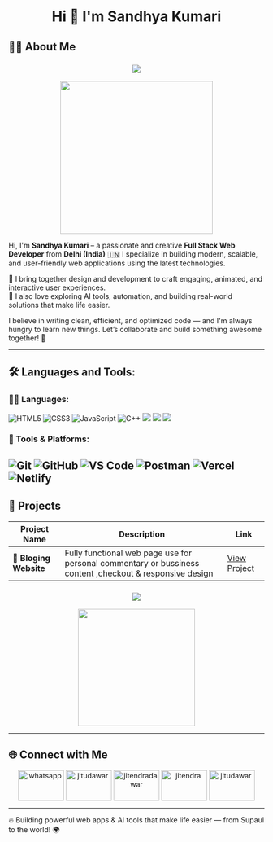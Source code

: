 <h1 align="center">Hi 👋  I'm Sandhya Kumari</h1>


## 👨‍💻 About Me
<h3 align="center">
  <img src="https://readme-typing-svg.herokuapp.com?font=Fira+Code&pause=1000&color=99119F&center=true&vCenter=true&width=700&height=40&lines=Hello!+💕+I'm+Abhinav+Anand......🏃🏼‍♂️‍➡️.....+🧑‍💼!;I'm+Full-stack+Developer.......🧑‍💻!;I'm+Software+Developer.........🧑‍💻!;I'm+App+Developer........🧑🏼‍💻!;I'm+Designer.........📝🧑‍💻!;I+Love💘+Coding+.......🧑🏻‍💻!">
</h3>


 <p align="center">
     <img src="https://technostupid.com/frontend/images/95116-coder.gif" width="300" />
 </p>


Hi, I'm **Sandhya Kumari** – a passionate and creative **Full Stack Web Developer** from **Delhi (India)** 🇮🇳 
I specialize in building modern, scalable, and user-friendly web applications using the latest technologies.

💼 I bring together design and development to craft engaging, animated, and interactive user experiences.  
🧠 I also love exploring AI tools, automation, and building real-world solutions that make life easier.

I believe in writing clean, efficient, and optimized code — and I'm always hungry to learn new things.  Let’s collaborate and build something awesome together! 🚀

---


## 🛠️ Languages and Tools:

### 👨‍💻 Languages:
![HTML5](https://img.shields.io/badge/HTML5-orange?style=for-the-badge&logo=html5&logoColor=white)
![CSS3](https://img.shields.io/badge/CSS3-blue?style=for-the-badge&logo=css3&logoColor=white)
![JavaScript](https://img.shields.io/badge/JavaScript-yellow?style=for-the-badge&logo=javascript&logoColor=black)
![C++](https://img.shields.io/badge/C++-00599C?style=for-the-badge&logo=c%2B%2B&logoColor=white)
  <img src="https://img.shields.io/badge/PHP-777BB4?style=for-the-badge&logo=php&logoColor=white" />
  <img src="https://img.shields.io/badge/Java-007396?style=for-the-badge&logo=java&logoColor=white" />
  <img src="https://img.shields.io/badge/Python-3776AB?style=for-the-badge&logo=python&logoColor=white" />

### 🧰 Tools & Platforms:
![Git](https://img.shields.io/badge/Git-F05032?style=for-the-badge&logo=git&logoColor=white)
![GitHub](https://img.shields.io/badge/GitHub-181717?style=for-the-badge&logo=github&logoColor=white)
![VS Code](https://img.shields.io/badge/VSCode-007ACC?style=for-the-badge&logo=visual-studio-code&logoColor=white)
![Postman](https://img.shields.io/badge/Postman-orange?style=for-the-badge&logo=postman&logoColor=white)
![Vercel](https://img.shields.io/badge/Vercel-000000?style=for-the-badge&logo=vercel&logoColor=white)
![Netlify](https://img.shields.io/badge/Netlify-00C7B7?style=for-the-badge&logo=netlify&logoColor=white)
---
## 🚀 Projects

| Project Name | Description | Link |
|--------------|-------------|------|
| 🛒 **Bloging Website** | Fully functional web page use for personal commentary or bussiness content ,checkout & responsive design | [View Project](https://astrorashifal.in/) |


<h3 align="center">
  <img src="https://readme-typing-svg.herokuapp.com?font=Fira+Code&pause=1000&color=G1412D&center=true&vCenter=true&width=700&height=40&lines=Hello!👋🏼+Do+you+want+to+see+my+projects+......+?;How+did+you+like+my+GitHub+profile+......+?">
</h3>


 <p align="center">
     <img src="https://static.vecteezy.com/system/resources/previews/003/574/068/non_2x/businessman-character-wearing-business-outfit-and-setting-on-desk-with-laptop-and-lamp-waving-vector.jpg" width="230" />
 </p>


---
## 🌐 Connect with Me

<p align="center">
  
  <a href="https://wa.me/918102847058" target="blank">
  <img align="center" src="https://raw.githubusercontent.com/rahuldkjain/github-profile-readme-generator/master/src/images/icons/Social/whatsapp.svg" alt="whatsapp" height="60" width="90" /></a>
   <a href="https://www.linkedin.com/in/sandhya-kumari-ray" target="blank"><img align="center" src="https://raw.githubusercontent.com/rahuldkjain/github-profile-readme-generator/master/src/images/icons/Social/linked-in-alt.svg" alt="jitudawar" height="60" width="90" /></a>
 <a href="https://www.facebook.com/profile.php?id=100077084272242" target="blank"><img align="center" src="https://raw.githubusercontent.com/rahuldkjain/github-profile-readme-generator/master/src/images/icons/Social/facebook.svg" alt="jitendradawar" height="60" width="90" /></a>
 <a href="https://www.instagram.com/festivalgyaan_2025?igsh=MWxjMXN2anpoenhuZA==" target="blank"><img align="center" src="https://raw.githubusercontent.com/rahuldkjain/github-profile-readme-generator/master/src/images/icons/Social/instagram.svg" alt="jitendra" height="60" width="90" /></a>
 <a href="https://github.com/sandhyakumariray" target="blank">
  <img align="center" src="https://raw.githubusercontent.com/rahuldkjain/github-profile-readme-generator/master/src/images/icons/Social/github.svg" alt="jitudawar" height="60" width="90" /></a>



---
🔥 Building powerful web apps & AI tools that make life easier — from Supaul to the world! 🌍

